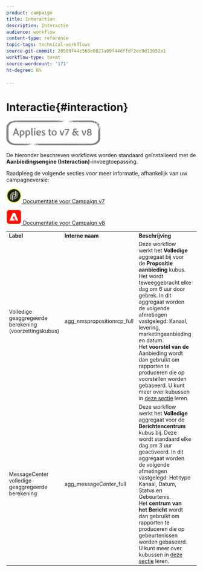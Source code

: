 ```yaml
---
product: campaign
title: Interaction
description: Interactie
audience: workflow
content-type: reference
topic-tags: technical-workflows
source-git-commit: 20509f44c5b8e0827a09f44dffdf2ec9d11652a1
workflow-type: tm+mt
source-wordcount: '171'
ht-degree: 6%

---
```



# Interactie{#interaction}

![](../../assets/common.svg)

De hieronder beschreven workflows worden standaard geïnstalleerd met de **Aanbiedingsengine (Interaction)**-invoegtoepassing.

Raadpleeg de volgende secties voor meer informatie, afhankelijk van uw campagneversie:

![](assets/do-not-localize/v7.jpeg)[  Documentatie voor Campaign v7](../../interaction/using/interaction-and-offer-management.md)

![](assets/do-not-localize/v8.png)[  Documentatie voor Campaign v8](https://experienceleague.adobe.com/docs/campaign/campaign-v8/send/interaction/interaction.html)


<table> 
 <tbody> 
  <tr> 
   <td> <strong>Label</strong><br /> </td> 
   <td> <strong>Interne naam</strong><br /> </td> 
   <td> <strong>Beschrijving</strong><br /> </td> 
  </tr> 
  <tr> 
   <td> <span class="uicontrol">Volledige geaggregeerde berekening (voorzettingskubus)</span> <br /> </td> 
   <td> <span class="uicontrol">agg_nmspropositionrcp_full</span> <br /> </td> 
   <td> Deze workflow werkt het <strong>Volledige</strong> aggregaat bij voor de <strong>Propositie aanbieding</strong> kubus. Het wordt teweeggebracht elke dag om 6 uur door gebrek. In dit aggregaat worden de volgende afmetingen vastgelegd: Kanaal, levering, marketingaanbieding en datum.<br /> Het  <strong>voorstel van de </strong> Aanbieding wordt dan gebruikt om rapporten te produceren die op voorstellen worden gebaseerd. U kunt meer over kubussen in <a href="../../reporting/using/about-cubes.md">deze sectie</a> leren.<br /> </td> 
  </tr> 
   <tr> 
   <td> <span class="uicontrol">MessageCenter volledige geaggregeerde berekening</span> <br /> </td> 
   <td> <span class="uicontrol">agg_messageCenter_full</span> <br /> </td> 
   <td> Deze workflow werkt het <strong>Volledige</strong> aggregaat voor de <strong>Berichtencentrum</strong> kubus bij. Deze wordt standaard elke dag om 3 uur geactiveerd. In dit aggregaat worden de volgende afmetingen vastgelegd: Het type Kanaal, Datum, Status en Gebeurtenis.<br /> Het  <strong>centrum van het Bericht </strong> wordt dan gebruikt om rapporten te produceren die op gebeurtenissen worden gebaseerd. U kunt meer over kubussen in <a href="../../reporting/using/about-cubes.md">deze sectie</a> leren.<br /> </td> 
   <td> <br /> </td> 
  </tr> 
 </tbody> 
</table>

